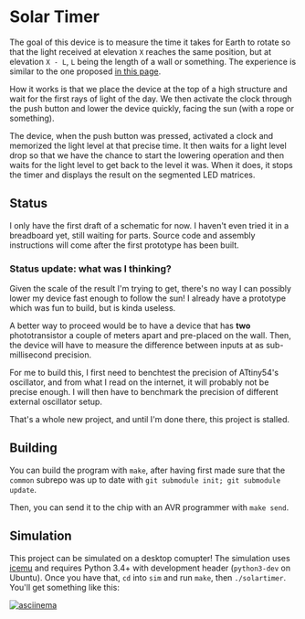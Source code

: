 # Solar Timer

The goal of this device is to measure the time it takes for Earth to rotate so that the light
received at elevation `X` reaches the same position, but at elevation `X - L`, `L` being the length
of a wall or something. The experience is similar to the one proposed
[in this page][radius-of-earth].

How it works is that we place the device at the top of a high structure and wait for the first rays
of light of the day. We then activate the clock through the push button and lower the device
quickly, facing the sun (with a rope or something).

The device, when the push button was pressed, activated a clock and memorized the light level at
that precise time. It then waits for a light level drop so that we have the chance to start the
lowering operation and then waits for the light level to get back to the level it was. When it does,
it stops the timer and displays the result on the segmented LED matrices.

## Status

I only have the first draft of a schematic for now. I haven't even tried it in a breadboard yet,
still waiting for parts. Source code and assembly instructions will come after the first prototype
has been built.

### Status update: what was I thinking?

Given the scale of the result I'm trying to get, there's no way I can possibly lower my device fast
enough to follow the sun! I already have a prototype which was fun to build, but is kinda useless.

A better way to proceed would be to have a device that has **two** phototransistor a couple of
meters apart and pre-placed on the wall. Then, the device will have to measure the difference
between inputs at as sub-millisecond precision.

For me to build this, I first need to benchtest the precision of ATtiny54's oscillator, and from
what I read on the internet, it will probably not be precise enough. I will then have to benchmark
the precision of different external oscillator setup.

That's a whole new project, and until I'm done there, this project is stalled.

## Building

You can build the program with `make`, after having first made sure that the `common` subrepo was
up to date with `git submodule init; git submodule update`.

Then, you can send it to the chip with an AVR programmer with `make send`.

## Simulation

This project can be simulated on a desktop comupter! The simulation uses [icemu][icemu] and
requires Python 3.4+ with development header (`python3-dev` on Ubuntu). Once you have that,
`cd` into `sim` and run `make`, then `./solartimer`. You'll get something like this:

[![asciinema](https://asciinema.org/a/8XM8TD9x1ZavzscsB2NUDYqeb.png)](https://asciinema.org/a/8XM8TD9x1ZavzscsB2NUDYqeb)

[radius-of-earth]: http://www.solipsys.co.uk/new/TheRadiusOfTheEarth.html
[icemu]: https://github.com/hsoft/icemu
